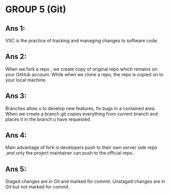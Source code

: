 <!-- Write your notes here -->
 # GROUP 5 (Git)


## Ans 1:
VSC is the practice of tracking and managing changes to software code.

## Ans 2:
When we fork a repo , we create copy of original repo which remains on your GitHub account.
While when we clone a repo, the repo is copied on to your local machine.

## Ans 3:
Branches allow u to develop new features, fix bugs in a contained area. When we create a branch git copies everything from current branch and places it in the branch u have requested.

## Ans 4:
Main advantage of fork is developers push to their own server side repo ,and only the project maintainer can push to the official repo.

## Ans 5:
Staged changes are in Git and marked for commit.
Unstaged changes are in Git but not marked for commit.
